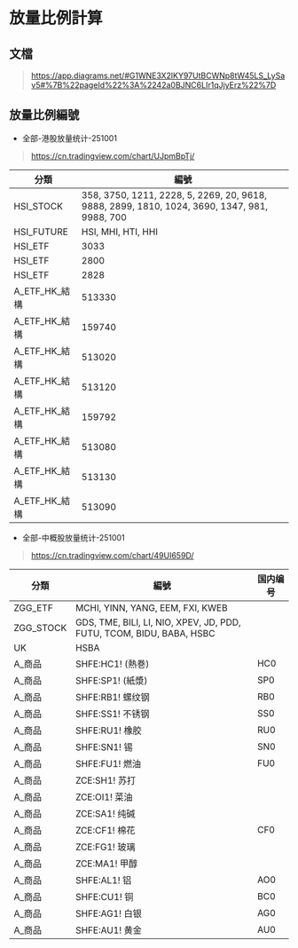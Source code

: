 # 放量比例計算

## 文檔
> https://app.diagrams.net/#G1WNE3X2lKY97UtBCWNp8tW45LS_LySav5#%7B%22pageId%22%3A%2242a0BJNC6LIr1qJjyErz%22%7D

## 放量比例編號
- 全部-港股放量统计-251001
> https://cn.tradingview.com/chart/UJpmBpTj/

| 分類 | 編號 | 
| --- | --- |
| HSI_STOCK | 358, 3750, 1211, 2228, 5, 2269, 20, 9618, 9888, 2899, 1810, 1024, 3690, 1347, 981, 9988, 700 |
| HSI_FUTURE | HSI, MHI, HTI, HHI |
| HSI_ETF | 3033 |
| HSI_ETF | 2800 |
| HSI_ETF | 2828 |
| A_ETF_HK_結構 | 513330 |
| A_ETF_HK_結構 | 159740 |
| A_ETF_HK_結構 | 513020 |
| A_ETF_HK_結構 | 513120 |
| A_ETF_HK_結構 | 159792 |
| A_ETF_HK_結構 | 513080 |
| A_ETF_HK_結構 | 513130 |
| A_ETF_HK_結構 | 513090 |

- 全部-中概股放量统计-251001
> https://cn.tradingview.com/chart/49UI659D/

| 分類 | 編號 | 国内编号 | 
| --- | --- | --- |
| ZGG_ETF | MCHI, YINN, YANG, EEM, FXI, KWEB | |
| ZGG_STOCK | GDS, TME, BILI, LI, NIO, XPEV, JD, PDD, FUTU, TCOM, BIDU, BABA, HSBC | |
| UK | HSBA | |
| A_商品 | SHFE:HC1! (熱巻) | HC0 |
| A_商品 | SHFE:SP1! (紙漿) | SP0 |
| A_商品 | SHFE:RB1! 螺纹钢 | RB0 |
| A_商品 | SHFE:SS1! 不锈钢 | SS0 |
| A_商品 | SHFE:RU1! 橡胶   | RU0 |
| A_商品 | SHFE:SN1! 锡     | SN0 |
| A_商品 | SHFE:FU1! 燃油   | FU0 |
| A_商品 | ZCE:SH1! 苏打    | |
| A_商品 | ZCE:OI1! 菜油    | |
| A_商品 | ZCE:SA1! 纯碱    | | 
| A_商品 | ZCE:CF1! 棉花    | CF0 |
| A_商品 | ZCE:FG1! 玻璃    | |
| A_商品 | ZCE:MA1! 甲醇    | |
| A_商品 | SHFE:AL1! 铝     | AO0 |
| A_商品 | SHFE:CU1! 铜     | BC0 |
| A_商品 | SHFE:AG1! 白银   | AG0 |
| A_商品 | SHFE:AU1! 黄金   | AU0 |

